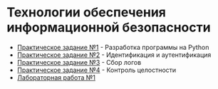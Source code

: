 # Технологии обеспечения информационной безопасности

- [Практическое задание №1](./prz1/) - Разработка программы на Python
- [Практическое задание №2](./prz2/) - Идентификация и аутентификация
- [Практическое задание №3](./prz3/) - Сбор логов
- [Практическое задание №4](./prz4/) - Контроль целостности
- [Лабораторная работа №1](./lab1/)

